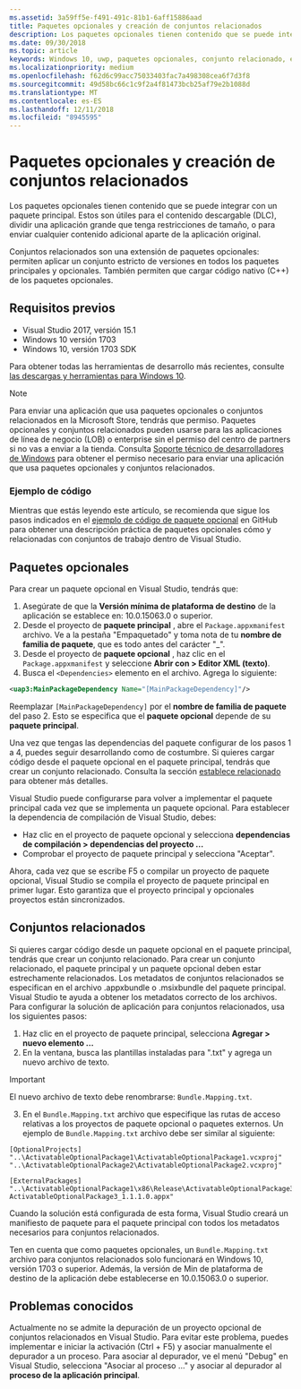 ```yaml
---
ms.assetid: 3a59ff5e-f491-491c-81b1-6aff15886aad
title: Paquetes opcionales y creación de conjuntos relacionados
description: Los paquetes opcionales tienen contenido que se puede integrar con un paquete principal. Estos son útiles para el contenido descargable (DLC), para dividir una aplicación grande que tenga restricciones de tamaño o para enviar cualquier contenido adicional aparte de la aplicación original.
ms.date: 09/30/2018
ms.topic: article
keywords: Windows 10, uwp, paquetes opcionales, conjunto relacionado, extensión de paquete, visual studio
ms.localizationpriority: medium
ms.openlocfilehash: f62d6c99acc75033403fac7a498308cea6f7d3f8
ms.sourcegitcommit: 49d58bc66c1c9f2a4f81473bcb25af79e2b1088d
ms.translationtype: MT
ms.contentlocale: es-ES
ms.lasthandoff: 12/11/2018
ms.locfileid: "8945595"
---
```

# <a name="optional-packages-and-related-set-authoring"></a>Paquetes opcionales y creación de conjuntos relacionados
Los paquetes opcionales tienen contenido que se puede integrar con un paquete principal. Estos son útiles para el contenido descargable (DLC), dividir una aplicación grande que tenga restricciones de tamaño, o para enviar cualquier contenido adicional aparte de la aplicación original.

Conjuntos relacionados son una extensión de paquetes opcionales: permiten aplicar un conjunto estricto de versiones en todos los paquetes principales y opcionales. También permiten que cargar código nativo (C++) de los paquetes opcionales. 

## <a name="prerequisites"></a>Requisitos previos

- Visual Studio 2017, versión 15.1
- Windows 10 versión 1703
- Windows 10, versión 1703 SDK

Para obtener todas las herramientas de desarrollo más recientes, consulte [las descargas y herramientas para Windows 10](https://developer.microsoft.com/windows/downloads).

> [!NOTE]
> Para enviar una aplicación que usa paquetes opcionales o conjuntos relacionados en la Microsoft Store, tendrás que permiso. Paquetes opcionales y conjuntos relacionados pueden usarse para las aplicaciones de línea de negocio (LOB) o enterprise sin el permiso del centro de partners si no vas a enviar a la tienda. Consulta [Soporte técnico de desarrolladores de Windows](https://developer.microsoft.com/windows/support) para obtener el permiso necesario para enviar una aplicación que usa paquetes opcionales y conjuntos relacionados.

### <a name="code-sample"></a>Ejemplo de código
Mientras que estás leyendo este artículo, se recomienda que sigue los pasos indicados en el [ejemplo de código de paquete opcional](https://github.com/AppInstaller/OptionalPackageSample) en GitHub para obtener una descripción práctica de paquetes opcionales cómo y relacionadas con conjuntos de trabajo dentro de Visual Studio.

## <a name="optional-packages"></a>Paquetes opcionales
Para crear un paquete opcional en Visual Studio, tendrás que:
1. Asegúrate de que la **Versión mínima de plataforma de destino** de la aplicación se establece en: 10.0.15063.0 o superior.
2. Desde el proyecto de **paquete principal** , abre el `Package.appxmanifest` archivo. Ve a la pestaña "Empaquetado" y toma nota de tu **nombre de familia de paquete**, que es todo antes del carácter "_".
3. Desde el proyecto de **paquete opcional** , haz clic en el `Package.appxmanifest` y seleccione **Abrir con > Editor XML (texto)**.
4. Busca el `<Dependencies>` elemento en el archivo. Agrega lo siguiente:

```XML
<uap3:MainPackageDependency Name="[MainPackageDependency]"/>
```

Reemplazar `[MainPackageDependency]` por el **nombre de familia de paquete** del paso 2. Esto se especifica que el **paquete opcional** depende de su **paquete principal**.

Una vez que tengas las dependencias del paquete configurar de los pasos 1 a 4, puedes seguir desarrollando como de costumbre. Si quieres cargar código desde el paquete opcional en el paquete principal, tendrás que crear un conjunto relacionado. Consulta la sección [establece relacionado](#related_sets) para obtener más detalles.

Visual Studio puede configurarse para volver a implementar el paquete principal cada vez que se implementa un paquete opcional. Para establecer la dependencia de compilación de Visual Studio, debes:

- Haz clic en el proyecto de paquete opcional y selecciona **dependencias de compilación > dependencias del proyecto …**
- Comprobar el proyecto de paquete principal y selecciona "Aceptar". 

Ahora, cada vez que se escribe F5 o compilar un proyecto de paquete opcional, Visual Studio se compila el proyecto de paquete principal en primer lugar. Esto garantiza que el proyecto principal y opcionales proyectos están sincronizados.

## Conjuntos relacionados<a name="related_sets"></a>

Si quieres cargar código desde un paquete opcional en el paquete principal, tendrás que crear un conjunto relacionado. Para crear un conjunto relacionado, el paquete principal y un paquete opcional deben estar estrechamente relacionados. Los metadatos de conjuntos relacionados se especifican en el archivo .appxbundle o .msixbundle del paquete principal. Visual Studio te ayuda a obtener los metadatos correcto de los archivos. Para configurar la solución de aplicación para conjuntos relacionados, usa los siguientes pasos:

1. Haz clic en el proyecto de paquete principal, selecciona **Agregar > nuevo elemento …**
2. En la ventana, busca las plantillas instaladas para ".txt" y agrega un nuevo archivo de texto.
> [!IMPORTANT]
> El nuevo archivo de texto debe renombrarse: `Bundle.Mapping.txt`.

3. En el `Bundle.Mapping.txt` archivo que especifique las rutas de acceso relativas a los proyectos de paquete opcional o paquetes externos. Un ejemplo de `Bundle.Mapping.txt` archivo debe ser similar al siguiente:

```syntax
[OptionalProjects]
"..\ActivatableOptionalPackage1\ActivatableOptionalPackage1.vcxproj"
"..\ActivatableOptionalPackage2\ActivatableOptionalPackage2.vcxproj"

[ExternalPackages]
"..\ActivatableOptionalPackage1\x86\Release\ActivatableOptionalPackage3_1.1.1.0\ ActivatableOptionalPackage3_1.1.1.0.appx"
```

Cuando la solución está configurada de esta forma, Visual Studio creará un manifiesto de paquete para el paquete principal con todos los metadatos necesarios para conjuntos relacionados. 

Ten en cuenta que como paquetes opcionales, un `Bundle.Mapping.txt` archivo para conjuntos relacionados solo funcionará en Windows 10, versión 1703 o superior. Además, la versión de Min de plataforma de destino de la aplicación debe establecerse en 10.0.15063.0 o superior.

## Problemas conocidos<a name="known_issues"></a>

Actualmente no se admite la depuración de un proyecto opcional de conjuntos relacionados en Visual Studio. Para evitar este problema, puedes implementar e iniciar la activación (Ctrl + F5) y asociar manualmente el depurador a un proceso. Para asociar al depurador, ve el menú "Debug" en Visual Studio, selecciona "Asociar al proceso …" y asociar al depurador al **proceso de la aplicación principal**.